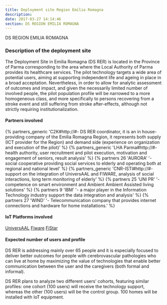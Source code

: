 ```yaml
---
title: Deployment site Region Emilia Romagna
description: 
date: 2017-03-27 14:14:46
section: DS REGION EMILIA ROMAGNA
---
```

<div class="ds-header" 
		style="background-position: 0px -110px; background-image: url('/images/deployment-sites/cities/header/RER_IoT.jpg')">
 <span>DS REGION EMILIA ROMAGNA</span>
</div>

### Description of the deployment site

The Deployment Site in Emilia Romagna (DS RER) is located in the Province of Parma corresponding to the area where the Local Authority of Parma provides its healthcare services. The pilot technology targets a wide area of potential users, aiming at supporting independent life and ageing in place in a broad acceptation. Nevertheless, in order to allow for analytic assessment of outcomes and impact, and given the necessarily limited number of involved people, the pilot population profile will be narrowed to a more homogeneous class, and more specifically to persons recovering from a stroke event and still suffering from stroke after-effects, although not strictly requiring institutionalization.

#### Partners involved 

{% partners_generic 'C2K#http://#- DS RER coordinator, it is an in house-providing company of the Emilia Romagna Region, it represents both supply (ICT provider for the Region) and demand side (experience on organization and execution of the pilot)' %}
{% partners_generic 'LHA Parma#http://#- health authority, user recruitment and pilot execution, motivation and engagement of seniors, result analysis' %}
{% partners 26 'AURORA' '- social cooperative providing social services to elderly and operating both at regional and national level' %}
{% partners_generic 'CNR-ISTI#http://#- support on the integration of UniversAAL and FIWARE, analysis of social interactions, long term monitoring of elderly' %}
{% partners 25 'UNI PR' '- competence on smart environment and Ambient Ambient Assisted living solutions' %}
{% partners 9 'IBM' '- a major player in the Information Technology industry support the data integration and analysis' %}
{% partners 27 'WIND' '- Telecommunication company that provides internet connections and hardware for home installations.' %}

#### IoT Platforms involved

[UniversAAL](http://www.universaal.info/)
[Fiware](https://www.fiware.org/)
[FiStar](https://www.fi-star.eu/fi-star.html)

#### Expected number of users and profile

DS RER is addressing mainly over 65 people and it is especially focused to deliver better outcomes for people with cerebrovascular pathologies who can live at home by maximizing the value of technologies that enable better communication between the user and the caregivers (both formal and informal).

DS RER plans to analyze two different users’ cohorts, featuring similar profiles: one cohort (100 users) will receive the technology support, whereas the other (100 users) will be the control group. 100 homes will be installed with IoT equipment.